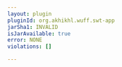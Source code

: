 ```yaml
---
layout: plugin
pluginId: org.akhikhl.wuff.swt-app
jarSha1: INVALID
isJarAvailable: true
error: NONE
violations: []

---
```

